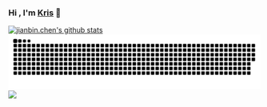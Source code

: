 ### Hi , I'm [Kris](https://blog.ktpro.ink/) 👋   

[![jianbin.chen's github stats](https://github-readme-stats.vercel.app/api?username=kris20030907)](https://blog.ktpro.ink/)
![](https://raw.githubusercontent.com/kris20030907/kris20030907/main/assets/github-contribution-grid-snake.svg)
<a href="#" style="cursor: default;">
  <img align="left" src="https://github-readme-stats.vercel.app/api/top-langs/?username=kris20030907&hide=html,thrift" />
</a>

 
